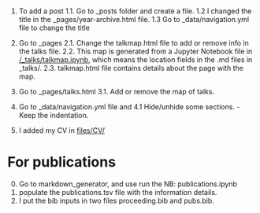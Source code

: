 # 

1. To add a post
    1.1. Go to _posts folder and create a file.
    1.2 I changed the title in the _pages/year-archive.html file.
    1.3 Go to _data/navigation.yml file to change the title

2. Go to _pages
    2.1. Change the talkmap.html file to add or remove info in the talks file.
    2.2. This map is generated from a Jupyter Notebook file in  <a href="https://github.com/academicpages/academicpages.github.io/blob/master/_talks/talkmap.ipynb">/_talks/talkmap.ipynb</a>, which means the location fields in the .md files in _talks/.
    2.3. talkmap.html file contains details about the page with the map. 
3. Go to _pages/talks.html
    3.1. Add or remove the map of talks.
4. Go to _data/navigation.yml file and
    4.1 Hide/unhide some sections. 
        - Keep the indentation.

5. I added my CV in [files/CV/](https://jaorduz.github.io/files/CV/JO_CV_FullMay.pdf)

# For publications

0) Go to markdown_generator, and use run the NB: publications.ipynb 
1) populate the publications.tsv file with the information details. 
2) I put the bib inputs in two files proceeding.bib and pubs.bib.



<!-- 4. Go to _includes/sidebar.html to get more details about the sidebar figures, and more. -->

<!-- 5. Go to _sass/
    5.1 _variables.scss to change the size font, fonts, and more. -->


<!-- 

A Github Pages template for academic websites. This was forked (then detached) by [Stuart Geiger](https://github.com/staeiou) from the [Minimal Mistakes Jekyll Theme](https://mmistakes.github.io/minimal-mistakes/), which is © 2016 Michael Rose and released under the MIT License. See LICENSE.md.

I think I've got things running smoothly and fixed some major bugs, but feel free to file issues or make pull requests if you want to improve the generic template / theme.

### Note: if you are using this repo and now get a notification about a security vulnerability, delete the Gemfile.lock file. 

# Instructions

1. Register a GitHub account if you don't have one and confirm your e-mail (required!)
1. Fork [this repository](https://github.com/academicpages/academicpages.github.io) by clicking the "fork" button in the top right. 
1. Go to the repository's settings (rightmost item in the tabs that start with "Code", should be below "Unwatch"). Rename the repository "[your GitHub username].github.io", which will also be your website's URL.
1. Set site-wide configuration and create content & metadata (see below -- also see [this set of diffs](http://archive.is/3TPas) showing what files were changed to set up [an example site](https://getorg-testacct.github.io) for a user with the username "getorg-testacct")
1. Upload any files (like PDFs, .zip files, etc.) to the files/ directory. They will appear at https://[your GitHub username].github.io/files/example.pdf.  
1. Check status by going to the repository settings, in the "GitHub pages" section
1. (Optional) Use the Jupyter notebooks or python scripts in the `markdown_generator` folder to generate markdown files for publications and talks from a TSV file.

See more info at https://academicpages.github.io/

## To run locally (not on GitHub Pages, to serve on your own computer)

1. Clone the repository and made updates as detailed above
1. Make sure you have ruby-dev, bundler, and nodejs installed: `sudo apt install ruby-dev ruby-bundler nodejs`
1. Run `bundle clean` to clean up the directory (no need to run `--force`)
1. Run `bundle install` to install ruby dependencies. If you get errors, delete Gemfile.lock and try again.
1. Run `bundle exec jekyll liveserve` to generate the HTML and serve it from `localhost:4000` the local server will automatically rebuild and refresh the pages on change.

# Changelog -- bugfixes and enhancements

There is one logistical issue with a ready-to-fork template theme like academic pages that makes it a little tricky to get bug fixes and updates to the core theme. If you fork this repository, customize it, then pull again, you'll probably get merge conflicts. If you want to save your various .yml configuration files and markdown files, you can delete the repository and fork it again. Or you can manually patch. 

To support this, all changes to the underlying code appear as a closed issue with the tag 'code change' -- get the list [here](https://github.com/academicpages/academicpages.github.io/issues?q=is%3Aclosed%20is%3Aissue%20label%3A%22code%20change%22%20). Each issue thread includes a comment linking to the single commit or a diff across multiple commits, so those with forked repositories can easily identify what they need to patch. -->
